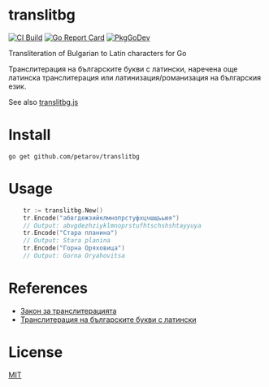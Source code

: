 # translitbg

[![CI Build](https://github.com/petarov/translitbg/actions/workflows/build.yml/badge.svg)](https://github.com/petarov/translitbg/actions/workflows/build.yml)
[![Go Report Card](https://goreportcard.com/badge/github.com/petarov/translitbg)](https://goreportcard.com/report/github.com/petarov/translitbg)
[![PkgGoDev](https://pkg.go.dev/badge/github.com/petarov/translitbg)](https://pkg.go.dev/github.com/petarov/translitbg)

Transliteration of Bulgarian to Latin characters for Go

Транслитерация на българските букви с латински, наречена още латинска транслитерация или латинизация/романизация на българския език.

See also [translitbg.js](https://github.com/petarov/translitbg.js)

# Install

    go get github.com/petarov/translitbg

# Usage

```go
    tr := translitbg.New()
    tr.Encode("абвгдежзийклмнопрстуфхцчшщъьюя")
    // Output: abvgdezhziyklmnoprstufhtschshshtayyuya
	tr.Encode("Стара планина")
	// Output: Stara planina
	tr.Encode("Горна Оряховица")
	// Output: Gorna Oryahovitsa
```

# References

* [Закон за транслитерацията](http://bg.wikisource.org/wiki/%D0%97%D0%B0%D0%BA%D0%BE%D0%BD_%D0%B7%D0%B0_%D1%82%D1%80%D0%B0%D0%BD%D1%81%D0%BB%D0%B8%D1%82%D0%B5%D1%80%D0%B0%D1%86%D0%B8%D1%8F%D1%82%D0%B0)
* [Транслитерация на българските букви с латински](http://bg.wikipedia.org/wiki/%D0%A2%D1%80%D0%B0%D0%BD%D1%81%D0%BB%D0%B8%D1%82%D0%B5%D1%80%D0%B0%D1%86%D0%B8%D1%8F_%D0%BD%D0%B0_%D0%B1%D1%8A%D0%BB%D0%B3%D0%B0%D1%80%D1%81%D0%BA%D0%B8%D1%82%D0%B5_%D0%B1%D1%83%D0%BA%D0%B2%D0%B8_%D1%81_%D0%BB%D0%B0%D1%82%D0%B8%D0%BD%D1%81%D0%BA%D0%B8)

# License

[MIT](LICENSE)
